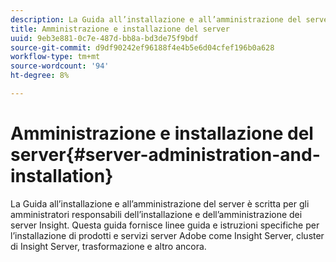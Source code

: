 ```yaml
---
description: La Guida all’installazione e all’amministrazione del server è scritta per gli amministratori responsabili dell’installazione e dell’amministrazione dei server Insight. Questa guida fornisce linee guida e istruzioni specifiche per l’installazione di prodotti e servizi server Adobe come Insight Server, cluster di Insight Server, trasformazione e altro ancora.
title: Amministrazione e installazione del server
uuid: 9eb3e881-0c7e-487d-bb8a-bd3de75f9bdf
source-git-commit: d9df90242ef96188f4e4b5e6d04cfef196b0a628
workflow-type: tm+mt
source-wordcount: '94'
ht-degree: 8%

---
```



# Amministrazione e installazione del server{#server-administration-and-installation}

La Guida all’installazione e all’amministrazione del server è scritta per gli amministratori responsabili dell’installazione e dell’amministrazione dei server Insight. Questa guida fornisce linee guida e istruzioni specifiche per l’installazione di prodotti e servizi server Adobe come Insight Server, cluster di Insight Server, trasformazione e altro ancora.

